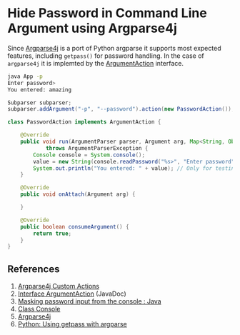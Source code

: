 # Hide Password in Command Line Argument using Argparse4j

Since [Argparse4j](https://github.com/argparse4j/argparse4j) is a port of Python argparse it supports most expected features, including `getpass()` for password handling. In the case of `argparse4j` it is implemted by the [ArgumentAction](https://argparse4j.github.io/usage.html#custom-actions) interface.

```bash
java App -p
Enter password>
You entered: amazing
```

```java
Subparser subparser;
subparser.addArgument("-p", "--password").action(new PasswordAction());
```

```java
class PasswordAction implements ArgumentAction {

    @Override
    public void run(ArgumentParser parser, Argument arg, Map<String, Object> attrs, String flag, Object value)
            throws ArgumentParserException {
        Console console = System.console();
        value = new String(console.readPassword("%s>", "Enter password"));
        System.out.println("You entered: " + value); // Only for testing!
    }

    @Override
    public void onAttach(Argument arg) {

    }

    @Override
    public boolean consumeArgument() {
        return true;
    }
}
```

## References

1. [Argparse4j Custom Actions](https://argparse4j.github.io/usage.html#custom-actions)
1. [Interface ArgumentAction](https://argparse4j.github.io/apidocs/net/sourceforge/argparse4j/inf/ArgumentAction.html) (JavaDoc)
1. [Masking password input from the console : Java](https://stackoverflow.com/a/8138549/6146580)
1. [Class Console](https://docs.oracle.com/javase/8/docs/api/java/io/Console.html)
1. [Argparse4j](https://github.com/argparse4j/argparse4j)
1. [Python: Using getpass with argparse](https://stackoverflow.com/a/57355741/6146580)
